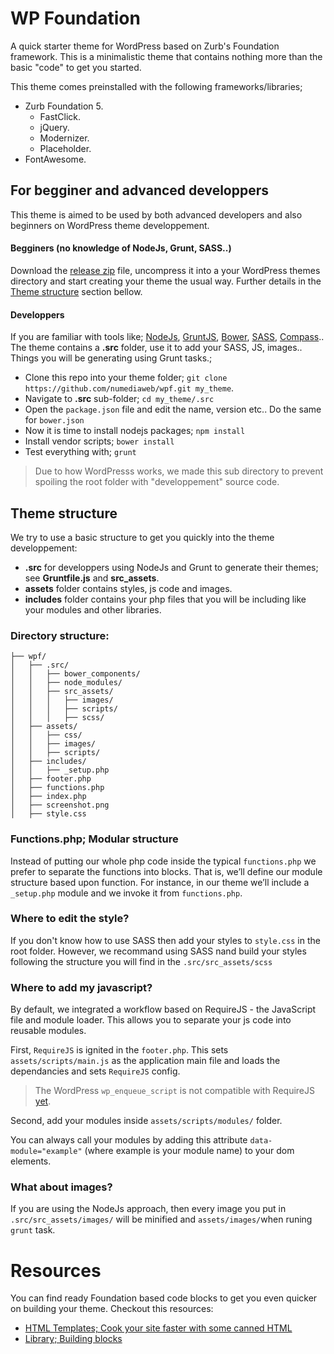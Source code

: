 # WP Foundation

A quick starter theme for WordPress based on Zurb's Foundation framework. This is a minimalistic theme that contains nothing more than the basic "code" to get you started. 

This theme comes preinstalled with the following frameworks/libraries;
* Zurb Foundation 5.
  * FastClick.
  * jQuery.
  * Modernizer.
  * Placeholder.
* FontAwesome.


## For begginer and advanced developpers

This theme is aimed to be used by both advanced developers and also beginners on WordPress theme developpement.

#### Begginers (no knowledge of NodeJs, Grunt, SASS..)

Download the [release zip](https://github.com/numediaweb/wpf/releases/latest) file, uncompress it into a your WordPress themes directory and start creating your theme the usual way. Further details in the [Theme structure](https://github.com/numediaweb/wpf#theme-structure) section bellow.

#### Developpers

If you are familiar with tools like; [NodeJs](http://nodejs.org/), [GruntJS](http://gruntjs.com/), [Bower](http://bower.io/), [SASS](http://sass-lang.com/), [Compass](http://compass-style.org/).. The theme contains a **.src** folder, use it to add your SASS, JS, images.. Things you will be generating using Grunt tasks.;
  * Clone this repo into your theme folder; `git clone https://github.com/numediaweb/wpf.git my_theme`.
  * Navigate to **.src** sub-folder; `cd my_theme/.src`
  * Open the `package.json` file and edit the name, version etc.. Do the same for `bower.json`
  * Now it is time to install nodejs packages; `npm install`
  * Install vendor scripts; `bower install`
  * Test everything with; `grunt`



> Due to how WordPresss works, we made this sub directory to prevent spoiling the root folder with "developpement" source code.

## Theme structure

We try to use a basic structure to get you quickly into the theme developpement:

* **.src** for developpers using NodeJs and Grunt to generate their themes; see **Gruntfile.js** and **src_assets**.
* **assets** folder contains styles, js code and images.
* **includes** folder contains your php files that you will be including like your modules and other libraries. 

### Directory structure:

```
├── wpf/
│   ├── .src/
│   │   ├── bower_components/
│   │   ├── node_modules/
│   │   ├── src_assets/
│   │   │   ├── images/
│   │   │   ├── scripts/
│   │   │   ├── scss/
│   ├── assets/
│   │   ├── css/
│   │   ├── images/
│   │   ├── scripts/
│   ├── includes/
│   │   ├── _setup.php
│   ├── footer.php
│   ├── functions.php
│   ├── index.php
│   ├── screenshot.png
│   ├── style.css
```

### Functions.php; Modular structure

Instead of putting our whole php code inside the typical `functions.php` we prefer to separate the functions into blocks. That is, we’ll define our module structure based upon function. For instance, in our theme we’ll include a `_setup.php` module and we invoke it from `functions.php`.

### Where to edit the style?

If you don't know how to use SASS then add your styles to `style.css` in the root folder. However, we recommand using SASS nand build your styles following the structure you will find in the `.src/src_assets/scss`

### Where to add my javascript?

By default, we integrated a workflow based on RequireJS - the JavaScript file and module loader. This allows you to separate your js code into reusable modules.

First, `RequireJS` is ignited in the `footer.php`. This sets `assets/scripts/main.js` as the application main file and loads the dependancies and sets `RequireJS` config.

> The WordPress `wp_enqueue_script` is not compatible with RequireJS [yet](https://core.trac.wordpress.org/ticket/20558).

Second, add your modules inside `assets/scripts/modules/` folder.

You can always call your modules by adding this attribute `data-module="example"` (where example is your module name) to your dom elements.

### What about images?

If you are using the NodeJs approach, then every image you put in `.src/src_assets/images/` will be minified and `assets/images/`when runing `grunt` task.

# Resources

You can find ready Foundation based code blocks to get you even quicker on building your theme. Checkout this resources:
*  [HTML Templates; Cook your site faster with some canned HTML](http://foundation.zurb.com/templates.html)
*  [Library; Building blocks](http://patterntap.com/code)
